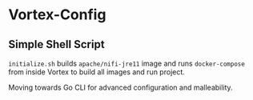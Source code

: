 # Vortex-Config
## Simple Shell Script 

`initialize.sh` builds `apache/nifi-jre11` image and runs `docker-compose` from inside Vortex to build all images and run project.

Moving towards Go CLI for advanced configuration and malleability. 
